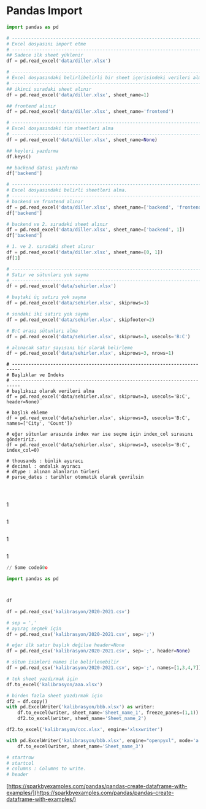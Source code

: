 # Pandas Import

```python
import pandas as pd

# -------------------------------------------------------------------------
# Excel dosyasını import etme
# -------------------------------------------------------------------------
## Sadece ilk sheet yüklenir
df = pd.read_excel('data/diller.xlsx')

# -------------------------------------------------------------------------
# Excel dosyasındaki belirlibelirli bir sheet içerisindeki verileri alma
# -------------------------------------------------------------------------
## ikinci sıradaki sheet alınır
df = pd.read_excel('data/diller.xlsx', sheet_name=1)

## frontend alınır
df = pd.read_excel('data/diller.xlsx', sheet_name='frontend')

# -------------------------------------------------------------------------
# Excel dosyasındaki tüm sheetleri alma
# -------------------------------------------------------------------------
df = pd.read_excel('data/diller.xlsx', sheet_name=None)

## keyleri yazdırma
df.keys()

## backend datası yazdırma
df['backend']

# -------------------------------------------------------------------------
# Excel dosyasındaki belirli sheetleri alma. 
# -------------------------------------------------------------------------
# backend ve frontend alınır
df = pd.read_excel('data/diller.xlsx', sheet_name=['backend', 'frontend'])
df['backend']

# backend ve 2. sıradaki sheet alınır
df = pd.read_excel('data/diller.xlsx', sheet_name=['backend', 1])
df['backend']

# 1. ve 2. sıradaki sheet alınır
df = pd.read_excel('data/diller.xlsx', sheet_name=[0, 1])
df[1]
```



```python
# -------------------------------------------------------------------------
# Satır ve sütunları yok sayma
# -------------------------------------------------------------------------
df = pd.read_excel('data/sehirler.xlsx')

# baştaki üç satırı yok sayma
df = pd.read_excel('data/sehirler.xlsx', skiprows=3)

# sondaki iki satırı yok sayma
df = pd.read_excel('data/sehirler.xlsx', skipfooter=2)

# B:C arası sütunları alma
df = pd.read_excel('data/sehirler.xlsx', skiprows=3, usecols='B:C')

# alınacak satır sayısını bir olarak belirleme
df = pd.read_excel('data/sehirler.xlsx', skiprows=3, nrows=1)

```



<pre class="language-python"><code class="lang-python"><strong># -------------------------------------------------------------------------
</strong># Başlıklar ve Indeks
# -------------------------------------------------------------------------
# başlıksız olarak verileri alma
df = pd.read_excel('data/sehirler.xlsx', skiprows=3, usecols='B:C', header=None)

# başlık ekleme
df = pd.read_excel('data/sehirler.xlsx', skiprows=3, usecols='B:C', names=['City', 'Count'])

# eğer sütunlar arasında index var ise seçme için index_col sırasını göndeririz.
df = pd.read_excel('data/sehirler.xlsx', skiprows=3, usecols='B:C', index_col=0)

# thousands : binlik ayıracı
# decimal : ondalık ayıracı
# dtype : alınan alanların türleri
# parse_dates : tarihler otomatik olarak çevrilsin
</code></pre>



```python




```

1

```python
```

1

```python
```

1

```python
```

1

```python
// Some codeö0o
```

```python
import pandas as pd



df
```

```python
df = pd.read_csv('kalibrasyon/2020-2021.csv')

# sep = ','
# ayıraç seçmek için
df = pd.read_csv('kalibrasyon/2020-2021.csv', sep=';')

# eğer ilk satır başlık değilse header=None
df = pd.read_csv('kalibrasyon/2020-2021.csv', sep=';', header=None)

# sütun isimleri names ile belirlenebilir
df = pd.read_csv('kalibrasyon/2020-2021.csv', sep=';', names=[1,3,4,7])
```

```python
# tek sheet yazdırmak için
df.to_excel('kalibrasyon/aaa.xlsx')

# birden fazla sheet yazdırmak için
df2 = df.copy()
with pd.ExcelWriter('kalibrasyon/bbb.xlsx') as writer:
    df.to_excel(writer, sheet_name='Sheet_name_1', freeze_panes=(1,1))
    df2.to_excel(writer, sheet_name='Sheet_name_2')

df2.to_excel('kalibrasyon/ccc.xlsx', engine='xlsxwriter')

with pd.ExcelWriter('kalibrasyon/bbb.xlsx', engine="openpyxl", mode='a') as writer:
    df.to_excel(writer, sheet_name='Sheet_name_3')

# startrow
# startcol
# columns : Columns to write.
# header
```

[https://sparkbyexamples.com/pandas/pandas-create-dataframe-with-examples/](https://sparkbyexamples.com/pandas/pandas-create-dataframe-with-examples/)
